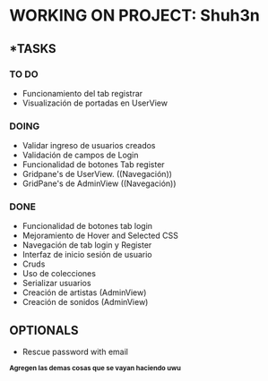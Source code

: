 # WORKING ON PROJECT: Shuh3n

## ***TASKS**
### **TO DO**
- Funcionamiento del tab registrar
- Visualización de portadas en UserView 
### DOING
- Validar ingreso de usuarios creados
- Validación de campos de Login
- Funcionalidad de botones Tab register
- Gridpane's de UserView. ((Navegación))
- GridPane's de AdminView ((Navegación))
### DONE
- Funcionalidad de botones tab login
- Mejoramiento de Hover and Selected CSS
- Navegación de tab login y Register 
- Interfaz de inicio sesión de usuario
- Cruds
- Uso de colecciones
- Serializar usuarios
- Creación de artistas (AdminView)
- Creación de sonidos (AdminView)


## OPTIONALS
- Rescue password with email

<sub>**Agregen las demas cosas que se vayan haciendo uwu**</sub>
